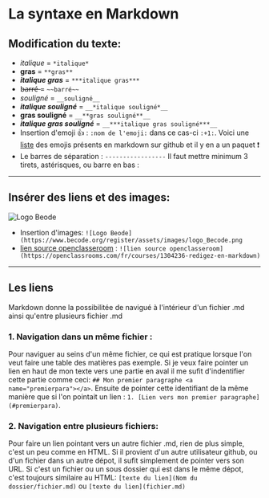 # La syntaxe en Markdown
## Modification du texte:

* *italique* = `*italique*` 
* **gras** = `**gras**` 
* ***italique gras*** = `***italique gras***` 
* b̶a̶r̶r̶é̶ = `~~barré~~` 
* _souligné_ = `__souligné__` 
* __*italique souligné*__ = `__*italique souligné*__` 
* __**gras souligné**__ = `__**gras souligné**__` 
* __***italique gras souligné***__ = `__***italique gras souligné***__` 
* Insertion d'emoji :+1: : `:nom de l'emoji:` dans ce cas-ci `:+1:`. Voici une [liste](https://gist.github.com/rxaviers/7360908) des emojis présents en markdown sur github et il y en a un paquet :exclamation:
* Le barres de séparation : `-----------------` Il faut mettre minimum 3 tirets, astérisques, ou barre en bas :
----------------- 

## Insérer des liens et des images:

![Logo Beode](https://www.becode.org/register/assets/images/logo_Becode.png) 


* Insertion d'images: `![Logo Beode](https://www.becode.org/register/assets/images/logo_Becode.png`
* [lien source openclasseroom](https://openclassrooms.com/fr/courses/1304236-redigez-en-markdown) : `![lien source openclasseroom](https://openclassrooms.com/fr/courses/1304236-redigez-en-markdown)`

-----------------------

## __Les liens__

Markdown donne la possibilitée de navigué à l'intérieur d'un fichier .md ainsi qu'entre plusieurs fichier .md

### 1. Navigation dans un même fichier :
Pour naviguer au seins d'un même fichier, ce qui est pratique lorsque l'on veut faire une table des matières pas exemple.
Si je veux faire pointer un lien en haut de mon texte vers une partie en aval il me sufit d'indentifier cette partie comme ceci:
`## Mon premier paragraphe <a name="premierpara"></a>`. Ensuite de pointer cette identifiant de la même manière que si l'on pointait un lien : `1. [Lien vers mon premier paragraphe](#premierpara)`.
### 2. Navigation entre plusieurs fichiers: 
Pour faire un lien pointant vers un autre fichier .md, rien de plus simple, c'est un peu comme en HTML. Si il provient d'un autre utilisateur github, ou d'un fichier dans un autre dépot, il sufit simplement de pointer vers son URL. 
Si c'est un fichier ou un sous dossier qui est dans le même dépot, c'est toujours similaire au HTML: `[texte du lien](Nom du dossier/fichier.md)` ou `[texte du lien](fichier.md)`
